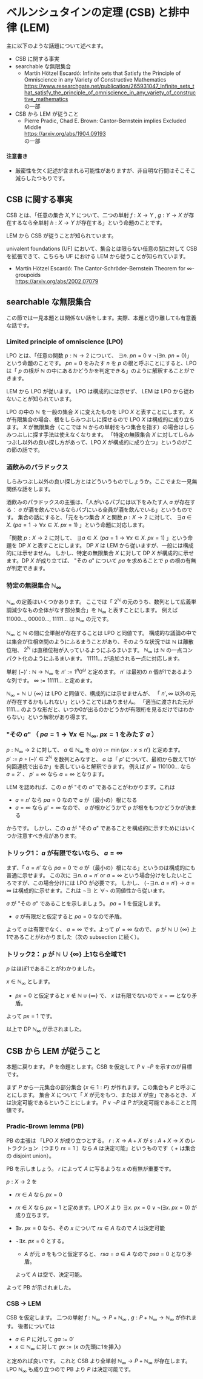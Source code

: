 # ベルンシュタインの定理 (CSB) と排中律 (LEM)
主に以下のような話題について述べます。
- CSB に関する事実
- searchable な無限集合
  - Martín Hötzel Escardó: Infinite sets that Satisfy the Principle of Omniscience in any Variety of Constructive Mathematics  
    https://www.researchgate.net/publication/265931047_Infinite_sets_that_satisfy_the_principle_of_omniscience_in_any_variety_of_constructive_mathematics  
    の一部
- CSB から LEM が従うこと
  - Pierre Pradic, Chad E. Brown: Cantor-Bernstein implies Excluded Middle  
    https://arxiv.org/abs/1904.09193  
    の一部
#### 注意書き
- 厳密性を欠く記述が含まれる可能性がありますが、非自明な行間はそこそこ減らしたつもりです。
## CSB に関する事実
CSB とは、「任意の集合 $X,Y$ について、二つの単射 $f:X\to Y$ , $g:Y\to X$ が存在するなら全単射 $h:X\to Y$ が存在する」という命題のことです。

LEM から CSB が従うことが知られています。

univalent foundations (UF) において、集合とは限らない任意の型に対して CSB を拡張できて、こちらも UF における LEM から従うことが知られています。
- Martín Hötzel Escardó: The Cantor-Schröder-Bernstein Theorem for ∞-groupoids  
  https://arxiv.org/abs/2002.07079
## searchable な無限集合
この節では一見本題とは関係ない話をします。実際、本題と切り離しても有意義な話です。
### Limited principle of omniscience (LPO)
LPO とは、「任意の関数 $p:\mathbb N\to 2$ について、 $\exists n.\ pn=0\lor\neg(\exists n.\ pn=0)$」という命題のことです。
$pn=0$ をみたす $n$ を $p$ の根と呼ぶことにすると、LPO は「 $p$ の根が $\mathbb N$ の中にあるかどうかを判定できる」のように解釈することができます。

LEM から LPO が従います。 LPO は構成的には示せず、 LEM は LPO から従わないことが知られています。

LPO の中の $\mathbb N$ を一般の集合 $X$ に変えたものを LPO $X$ と表すことにします。
$X$ が有限集合の場合、根をしらみつぶしに探せるので LPO $X$ は構成的に成り立ちます。
$X$ が無限集合（ここでは $\mathbb N$ からの単射をもつ集合を指す）の場合はしらみつぶしに探す手法は使えなくなります。
「特定の無限集合 $X$ に対してしらみつぶし以外の良い探し方があって、LPO $X$ が構成的に成り立つ」というのがこの節の話です。
### 酒飲みのパラドックス
しらみつぶし以外の良い探し方とはどういうものでしょうか。ここでまた一見無関係な話をします。

酒飲みのパラドックスの主張は、「人がいるパブには以下をみたす人 $a$ が存在する： $a$ が酒を飲んでいるならパブにいる全員が酒を飲んでいる」というものです。
集合の話にすると、「元をもつ集合 $X$ と関数 $p:X\to 2$ に対して、 $\exists a\in X.\ (pa=1\to\forall x\in X.\ px=1)$ 」という命題に対応します。

「関数 $p:X\to 2$ に対して、 $\exists a\in X.\ (pa=1\to\forall x\in X.\ px=1)$ 」という命題を DP $X$ と表すことにします。
DP $X$ は LEM から従いますが、一般には構成的には示せません。
しかし、特定の無限集合 $X$ に対して DP $X$ が構成的に示せます。DP $X$ が成り立てば、 "その $a$" について $pa$ を求めることで $p$ の根の有無が判定できます。
### 特定の無限集合 $\mathbb N_\infty$
$\mathbb N_\infty$ の定義はいくつかあります。
ここでは「 $2^{\mathbb N}$ の元のうち、数列として広義単調減少なもの全体がなす部分集合」を $\mathbb N_\infty$ と表すことにします。
例えば $11000\ldots$, $00000\ldots$, $11111\ldots$ は $\mathbb N_\infty$ の元です。

$\mathbb N_\infty$ と $\mathbb N$ の間に全単射が存在することは LPO と同値です。
構成的な議論の中では集合が位相空間のようにふるまうことがあり、そのような状況では $\mathbb N$ は離散位相、 $2^{\mathbb N}$ は直積位相が入っているようにふるまいます。 $\mathbb N_\infty$ は $\mathbb N$ の一点コンパクト化のようにふるまいます。 $11111\ldots$ が追加される一点に対応します。

単射 $(-)':\mathbb N\to \mathbb N_\infty$ を $n':=1^n0^\omega$ と定めます。 $n'$ は最初の $n$ 個が1であるような列です。
$\infty:=11111\ldots$ と定めます。

$\mathbb N_\infty=\mathbb N\cup\lbrace\infty\rbrace$ は LPO と同値で、構成的には示せませんが、
「 $n',\infty$ 以外の元が存在するかもしれない」ということではありません。
「適当に渡された元が $1111\ldots$ のような形だと、いつか0が出るのかどうかが有限桁を見るだけではわからない」という解釈があり得ます。
### "その $a$" （ $pa=1\to\forall x\in \mathbb N_\infty.\ px=1$ をみたす $a$ ）
$p:\mathbb N_\infty\to 2$ に対して、 $a\in \mathbb N_\infty$ を $a(n):=\min\lbrace px:x\leq n'\rbrace$ と定めます。
$p':=p \circ (-)'\in 2^{\mathbb N}$ を数列とみなすと、 $a$ は「 $p'$ について、最初から数えて1が何回連続で出るか」を表していると解釈できます。
例えば $p'=110100\ldots$ なら $a=2'$ 、 $p'=\infty$ なら $a=\infty$ となります。

LEM を認めれば、この $a$ が "その $a$" であることがわかります。これは
- $a=n'$ なら $pa=0$ なので $a$ が（最小の）根になる
- $a=\infty$ なら $p'=\infty$ なので、 $a$ が根かどうかで $p$ が根をもつかどうかが決まる

からです。
しかし、この $a$ が "その $a$" であることを構成的に示すためにはいくつか注意すべき点があります。
### トリック1： $a$ が有限でないなら、 $a=\infty$
まず、「 $a=n'$ なら $pa=0$ で $a$ が（最小の）根になる」というのは構成的にも普通に示せます。
この次に $\exists n.\ a=n'$ or $a=\infty$ という場合分けをしたいところですが、この場合分けには LPO が必要です。
しかし、 $(\neg\exists n.\ a=n')\to a=\infty$ は構成的に示せます。これは $\neg\exists$ と $\forall\neg$ の同値性から従います。

$a$ が "その $a$" であることを示しましょう。 $pa=1$ を仮定します。
- $a$ が有限だと仮定すると $pa=0$ なので矛盾。

よって $a$ は有限でなく、 $a=\infty$ です。よって $p'=\infty$ なので、 $p$ が $\mathbb N\cup\lbrace\infty\rbrace$ 上1であることがわかりました（次の subsection に続く）。
### トリック2： $p$ が $\mathbb N\cup\lbrace\infty\rbrace$ 上1なら全域で1
$p$ はほぼ1であることがわかりました。

$x\in \mathbb N_\infty$ とします。
- $px=0$ と仮定すると $x\notin \mathbb N\cup\lbrace\infty\rbrace$ で、 $x$ は有限でないので $x=\infty$ となり矛盾。

よって $px=1$ です。

以上で DP $\mathbb N_\infty$ が示されました。
## CSB から LEM が従うこと
本題に戻ります。 $P$ を命題とします。CSB を仮定して $P\lor \neg P$ を示すのが目標です。

まず $P$ から一元集合の部分集合 $\lbrace x\in 1:P\rbrace$ が作れます。この集合も $P$ と呼ぶことにします。
集合 $X$ について「 $X$ が元をもつ、または $X$ が空」であるとき、 $X$ は決定可能であるということにします。
$P\lor \neg P$ は $P$ が決定可能であることと同値です。
### Pradic-Brown lemma (PB)
PB の主張は
「LPO $X$ が成り立つとする。
$r:X\to A+X$ が $s:A+X\to X$ のレトラクション（つまり $rs=1$ ）なら
$A$ は決定可能」というものです（ $+$ は集合の disjoint union）。

PB を示しましょう。 $r$ によって $A$ に写るような $x$ の有無が重要です。

$p:X\to 2$ を
- $rx\in A$ なら $px=0$
- $rx\in X$ なら $px=1$
と定めます。LPO $X$ より $\exists x.\ px=0\lor\neg(\exists x.\ px=0)$ が成り立ちます。
- $\exists x.\ px=0$ なら、その $x$ について $rx\in A$ なので $A$ は決定可能
- $\neg\exists x.\ px=0$ とする。
  - $A$ が元 $a$ をもつと仮定すると、 $rsa=a\in A$ なので $psa=0$ となり矛盾。
  
  よって $A$ は空で、決定可能。
  
よって PB が示されました。
### CSB → LEM
CSB を仮定します。
二つの単射 $f:\mathbb N_\infty\to P+ \mathbb N_\infty$ , $g:P+\mathbb N_\infty\to \mathbb N_\infty$ が作れます。
後者については
- $a\in P$ に対して $ga:=0'$
- $x\in \mathbb N_\infty$ に対して $gx:=(x\text{ の先頭に1を挿入})$

と定めれば良いです。
これと CSB より全単射 $\mathbb N_\infty\to P+ \mathbb N_\infty$ が存在します。
LPO $\mathbb N_\infty$ も成り立つので PB より $P$ は決定可能です。

   
